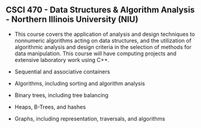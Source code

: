 ## CSCI 470 - Data Structures & Algorithm Analysis - Northern Illinois University (NIU)

- This course covers the application of analysis and design techniques to nonnumeric algorithms acting on data structures, and the utilization of algorithmic analysis and design criteria in the selection of methods for data manipulation. This course will have computing projects and extensive laboratory work using C++.

- Sequential and associative containers
- Algorithms, including sorting and algorithm analysis
- Binary trees, including tree balancing
- Heaps, B-Trees, and hashes
- Graphs, including representation, traversals, and algorithms
